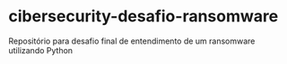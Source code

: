 # cibersecurity-desafio-ransomware
Repositório para desafio final de entendimento de um ransomware utilizando Python


